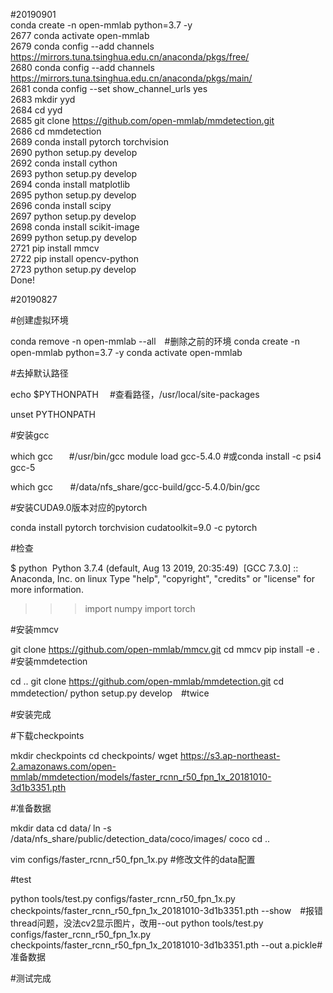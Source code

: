 #20190901  
conda create -n open-mmlab python=3.7 -y  
 2677  conda activate open-mmlab  
 2679  conda config --add channels https://mirrors.tuna.tsinghua.edu.cn/anaconda/pkgs/free/  
 2680  conda config --add channels https://mirrors.tuna.tsinghua.edu.cn/anaconda/pkgs/main/  
 2681  conda config --set show_channel_urls yes  
 2683  mkdir yyd  
 2684  cd yyd  
 2685  git clone https://github.com/open-mmlab/mmdetection.git  
 2686  cd mmdetection  
 2689  conda install pytorch torchvision  
 2690  python setup.py develop  
 2692  conda install cython  
 2693  python setup.py develop  
 2694  conda install matplotlib  
 2695  python setup.py develop  
 2696  conda install scipy  
 2697  python setup.py develop  
 2698  conda install scikit-image  
 2699  python setup.py develop  
 2721  pip install mmcv  
 2722  pip install opencv-python  
 2723  python setup.py develop  
Done!



#20190827 

#创建虚拟环境

conda remove -n open-mmlab --all　#删除之前的环境
conda create -n open-mmlab python=3.7 -y
conda activate open-mmlab

#去掉默认路径

echo $PYTHONPATH 　#查看路径，/usr/local/site-packages

unset PYTHONPATH

#安装gcc

which gcc   　#/usr/bin/gcc
module load gcc-5.4.0 #或conda install -c psi4 gcc-5 

which gcc       #/data/nfs_share/gcc-build/gcc-5.4.0/bin/gcc

#安装CUDA9.0版本对应的pytorch

conda install pytorch torchvision cudatoolkit=9.0 -c pytorch


#检查

$ python 
Python 3.7.4 (default, Aug 13 2019, 20:35:49) 
[GCC 7.3.0] :: Anaconda, Inc. on linux
Type "help", "copyright", "credits" or "license" for more information.
>>> import numpy
>>> import torch
>>>

#安装mmcv 

git clone https://github.com/open-mmlab/mmcv.git
cd mmcv
pip install -e .
#安装mmdetection

cd ..
git clone https://github.com/open-mmlab/mmdetection.git
cd mmdetection/
python setup.py develop　#twice

#安装完成

#下载checkpoints

mkdir checkpoints
cd checkpoints/
wget https://s3.ap-northeast-2.amazonaws.com/open-mmlab/mmdetection/models/faster_rcnn_r50_fpn_1x_20181010-3d1b3351.pth


#准备数据

mkdir data
cd data/
ln -s /data/nfs_share/public/detection_data/coco/images/ coco
cd ..

vim configs/faster_rcnn_r50_fpn_1x.py #修改文件的data配置

#test

python tools/test.py configs/faster_rcnn_r50_fpn_1x.py checkpoints/faster_rcnn_r50_fpn_1x_20181010-3d1b3351.pth --show　#报错thread问题，没法cv2显示图片，改用--out
python tools/test.py configs/faster_rcnn_r50_fpn_1x.py checkpoints/faster_rcnn_r50_fpn_1x_20181010-3d1b3351.pth --out a.pickle#准备数据

#测试完成
